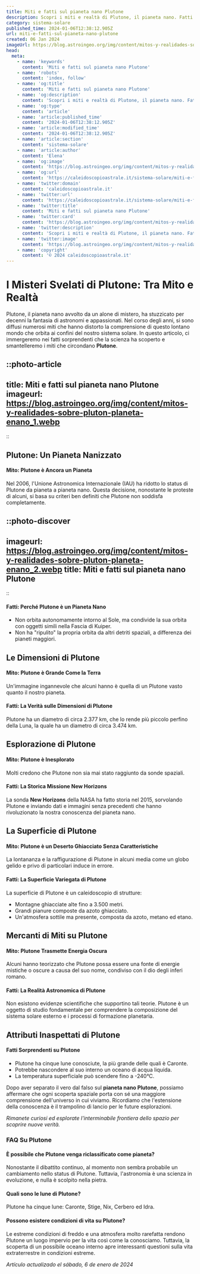 ```yaml
---
title: Miti e fatti sul pianeta nano Plutone
description: Scopri i miti e realtà di Plutone, il pianeta nano. Fatti sorprendenti, scoperte recenti e curiosità astronomiche ti aspettano!
category: sistema-solare
published_time: 2024-01-06T12:38:12.905Z
url: miti-e-fatti-sul-pianeta-nano-plutone
created: 06 Jan 2024
imageUrl: https://blog.astroingeo.org/img/content/mitos-y-realidades-sobre-pluton-planeta-enano_1.webp
head:
  meta:
    - name: 'keywords'
      content: 'Miti e fatti sul pianeta nano Plutone'
    - name: 'robots'
      content: 'index, follow'
    - name: 'og:title'
      content: 'Miti e fatti sul pianeta nano Plutone'
    - name: 'og:description'
      content: 'Scopri i miti e realtà di Plutone, il pianeta nano. Fatti sorprendenti, scoperte recenti e curiosità astronomiche ti aspettano!'
    - name: 'og:type'
      content: 'article'
    - name: 'article:published_time'
      content: '2024-01-06T12:38:12.905Z'
    - name: 'article:modified_time'
      content: '2024-01-06T12:38:12.905Z'
    - name: 'article:section'
      content: 'sistema-solare'
    - name: 'article:author'
      content: 'Elena'
    - name: 'og:image'
      content: 'https://blog.astroingeo.org/img/content/mitos-y-realidades-sobre-pluton-planeta-enano_1.webp'
    - name: 'og:url'
      content: 'https://caleidoscopioastrale.it/sistema-solare/miti-e-fatti-sul-pianeta-nano-plutone'
    - name: 'twitter:domain'
      content: 'caleidoscopioastrale.it'
    - name: 'twitter:url'
      content: 'https://caleidoscopioastrale.it/sistema-solare/miti-e-fatti-sul-pianeta-nano-plutone'
    - name: 'twitter:title'
      content: 'Miti e fatti sul pianeta nano Plutone'
    - name: 'twitter:card'
      content: 'https://blog.astroingeo.org/img/content/mitos-y-realidades-sobre-pluton-planeta-enano_1.webp'
    - name: 'twitter:description'
      content: 'Scopri i miti e realtà di Plutone, il pianeta nano. Fatti sorprendenti, scoperte recenti e curiosità astronomiche ti aspettano!'
    - name: 'twitter:image'
      content: 'https://blog.astroingeo.org/img/content/mitos-y-realidades-sobre-pluton-planeta-enano_1.webp'
    - name: 'copyright'
      content: '© 2024 caleidoscopioastrale.it'
---
```

# I Misteri Svelati di Plutone: Tra Mito e Realtà

Plutone, il pianeta nano avvolto da un alone di mistero, ha stuzzicato per decenni la fantasia di astronomi e appassionati. Nel corso degli anni, si sono diffusi numerosi miti che hanno distorto la comprensione di questo lontano mondo che orbita ai confini del nostro sistema solare. In questo articolo, ci immergeremo nei fatti sorprendenti che la scienza ha scoperto e smantelleremo i miti che circondano **Plutone**.

::photo-article
---
title: Miti e fatti sul pianeta nano Plutone
imageurl: https://blog.astroingeo.org/img/content/mitos-y-realidades-sobre-pluton-planeta-enano_1.webp
---
::

## Plutone: Un Pianeta Nanizzato

#### Mito: Plutone è Ancora un Pianeta
Nel 2006, l'Unione Astronomica Internazionale (IAU) ha ridotto lo status di Plutone da pianeta a pianeta nano. Questa decisione, nonostante le proteste di alcuni, si basa su criteri ben definiti che Plutone non soddisfa completamente.

::photo-discover
---
imageurl: https://blog.astroingeo.org/img/content/mitos-y-realidades-sobre-pluton-planeta-enano_2.webp
title: Miti e fatti sul pianeta nano Plutone
---
::

#### Fatti: Perché Plutone è un Pianeta Nano
- Non orbita autonomamente intorno al Sole, ma condivide la sua orbita con oggetti simili nella Fascia di Kuiper.
- Non ha "ripulito" la propria orbita da altri detriti spaziali, a differenza dei pianeti maggiori.

## Le Dimensioni di Plutone

#### Mito: Plutone è Grande Come la Terra
Un'immagine ingannevole che alcuni hanno è quella di un Plutone vasto quanto il nostro pianeta.

#### Fatti: La Verità sulle Dimensioni di Plutone
Plutone ha un diametro di circa 2.377 km, che lo rende più piccolo perfino della Luna, la quale ha un diametro di circa 3.474 km. 

## Esplorazione di Plutone

#### Mito: Plutone è Inesplorato
Molti credono che Plutone non sia mai stato raggiunto da sonde spaziali.

#### Fatti: La Storica Missione New Horizons
La sonda **New Horizons** della NASA ha fatto storia nel 2015, sorvolando Plutone e inviando dati e immagini senza precedenti che hanno rivoluzionato la nostra conoscenza del pianeta nano.

## La Superficie di Plutone

#### Mito: Plutone è un Deserto Ghiacciato Senza Caratteristiche
La lontananza e la raffigurazione di Plutone in alcuni media come un globo gelido e privo di particolari induce in errore.

#### Fatti: La Superficie Variegata di Plutone
La superficie di Plutone è un caleidoscopio di strutture:
- Montagne ghiacciate alte fino a 3.500 metri.
- Grandi pianure composte da azoto ghiacciato.
- Un'atmosfera sottile ma presente, composta da azoto, metano ed etano.

## Mercanti di Miti su Plutone

#### Mito: Plutone Trasmette Energia Oscura
Alcuni hanno teorizzato che Plutone possa essere una fonte di energie mistiche o oscure a causa del suo nome, condiviso con il dio degli inferi romano.

#### Fatti: La Realità Astronomica di Plutone
Non esistono evidenze scientifiche che supportino tali teorie. Plutone è un oggetto di studio fondamentale per comprendere la composizione del sistema solare esterno e i processi di formazione planetaria.

## Attributi Inaspettati di Plutone

#### Fatti Sorprendenti su Plutone
- Plutone ha cinque lune conosciute, la più grande delle quali è Caronte.
- Potrebbe nascondere al suo interno un oceano di acqua liquida.
- La temperatura superficiale può scendere fino a -240°C.

Dopo aver separato il vero dal falso sul **pianeta nano Plutone**, possiamo affermare che ogni scoperta spaziale porta con sé una maggiore comprensione dell'universo in cui viviamo. Ricordiamo che l'estensione della conoscenza è il trampolino di lancio per le future esplorazioni.

*Rimanete curiosi ed esplorate l'interminabile frontiera dello spazio per scoprire nuove verità.*

### FAQ Su Plutone

#### È possibile che Plutone venga riclassificato come pianeta?
Nonostante il dibattito continuo, al momento non sembra probabile un cambiamento nello status di Plutone. Tuttavia, l'astronomia è una scienza in evoluzione, e nulla è scolpito nella pietra.

#### Quali sono le lune di Plutone?
Plutone ha cinque lune: Caronte, Stige, Nix, Cerbero ed Idra.

#### Possono esistere condizioni di vita su Plutone?
Le estreme condizioni di freddo e una atmosfera molto rarefatta rendono Plutone un luogo impervio per la vita così come la conosciamo. Tuttavia, la scoperta di un possibile oceano interno apre interessanti questioni sulla vita extraterrestre in condizioni estreme.

_Artículo actualizado el sábado, 6 de enero de 2024_